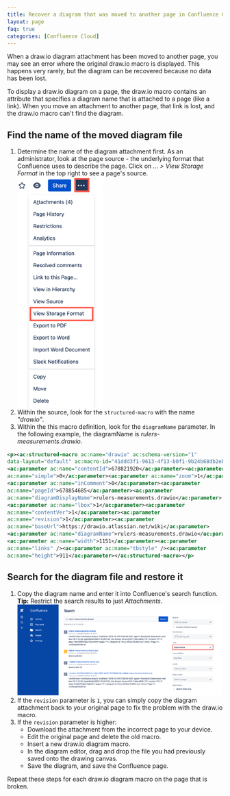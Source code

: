 ```yaml
---
title: Recover a diagram that was moved to another page in Confluence Cloud
layout: page
faq: true
categories: [Confluence Cloud]
---
```


When a draw.io diagram attachment has been moved to another page, you may see an error where the original draw.io macro is displayed. This happens very rarely, but the diagram can be recovered because no data has been lost.

To display a draw.io diagram on a page, the draw.io macro contains an attribute that specifies a diagram name that is attached to a page (like a link). When you move an attachment to another page, that link is lost, and the draw.io macro can't find the diagram.

## Find the name of the moved diagram file

1. Determine the name of the diagram attachment first. As an administrator, look at the page source - the underlying format that Confluence uses to describe the page. Click on _... > View Storage Format_ in the top right to see a page's source.
<br /><img src="/assets/img/blog/confluence-cloud-view-storage-format.png" style="width=100%;max-width:200px;height:auto;" alt="Click on ... > View Storage Format to see the source of a page in Confluence Cloud as an administrator">
2. Within the source, look for the ``structured-macro`` with the name _"drawio"_.
3. Within the this macro definition, look for the ``diagramName`` parameter. In the following example, the diagramName is _rulers-measurements.drawio_.

```XML
<p><ac:structured-macro ac:name="drawio" ac:schema-version="1"
data-layout="default" ac:macro-id="41ddd3f1-9613-4f13-b0f1-9b24b68db2eb">
<ac:parameter ac:name="contentId">678821920</ac:parameter><ac:parameter
ac:name="simple">0</ac:parameter><ac:parameter ac:name="zoom">1</ac:parameter>
<ac:parameter ac:name="inComment">0</ac:parameter><ac:parameter
ac:name="pageId">678854685</ac:parameter><ac:parameter
ac:name="diagramDisplayName">rulers-measurements.drawio</ac:parameter>
<ac:parameter ac:name="lbox">1</ac:parameter><ac:parameter
ac:name="contentVer">1</ac:parameter><ac:parameter
ac:name="revision">1</ac:parameter><ac:parameter
ac:name="baseUrl">https://drawio.atlassian.net/wiki</ac:parameter>
<ac:parameter ac:name="diagramName">rulers-measurements.drawio</ac:parameter>
<ac:parameter ac:name="width">1151</ac:parameter><ac:parameter
ac:name="links" /><ac:parameter ac:name="tbstyle" /><ac:parameter
ac:name="height">911</ac:parameter></ac:structured-macro></p>
```

## Search for the diagram file and restore it

1. Copy the diagram name and enter it into Confluence's search function. <br />
**Tip:** Restrict the search results to just _Attachments_.
<br /><img src="/assets/img/blog/attachment-search-diagram-name-confluence-cloud.png" style="max-width:100%;height:auto;" alt="Filter the search results to attachments to find the moved diagram files">
2. If the ``revision`` parameter is ``1``, you can simply copy the diagram attachment back to your original page to fix the problem with the draw.io macro.
3. If the ``revision`` parameter is higher:
   * Download the attachment from the incorrect page to your device.
   * Edit the original page and delete the old macro.
   * Insert a new draw.io diagram macro.
   * In the diagram editor, drag and drop the file you had previously saved onto the drawing canvas.
   * Save the diagram, and save the Confluence page.

Repeat these steps for each draw.io diagram macro on the page that is broken.
